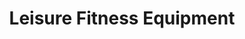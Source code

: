 ---
title: "Leisure Fitness Equipment"
url: /north-wales/leisure-fitness-equipment/
shop: Haushaltsgeräte
---